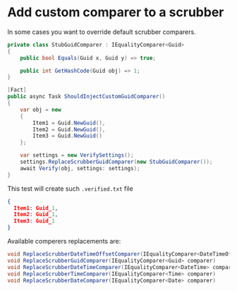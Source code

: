 # Add custom comparer to a scrubber

In some cases you want to override default scrubber comparers.

```csharp
private class StubGuidComparer : IEqualityComparer<Guid>
{
    public bool Equals(Guid x, Guid y) => true;

    public int GetHashCode(Guid obj) => 1;
}

[Fact]
public async Task ShouldInjectCustomGuidComparer()
{
    var obj = new
    {
        Item1 = Guid.NewGuid(),
        Item2 = Guid.NewGuid(),
        Item3 = Guid.NewGuid()
    };

    var settings = new VerifySettings();
    settings.ReplaceScrubberGuidComparer(new StubGuidComparer());
    await Verify(obj, settings: settings);
}
```

This test will create such `.verified.txt` file

```json
{
  Item1: Guid_1,
  Item2: Guid_1,
  Item3: Guid_1
}
```

Available comperers replacements are:

```csharp
void ReplaceScrubberDateTimeOffsetComparer(IEqualityComparer<DateTimeOffset> comparer)
void ReplaceScrubberGuidComparer(IEqualityComparer<Guid> comparer)
void ReplaceScrubberDateTimeComparer(IEqualityComparer<DateTime> comparer)
void ReplaceScrubberTimeComparer(IEqualityComparer<Time> comparer)
void ReplaceScrubberDateComparer(IEqualityComparer<Date> comparer)
```